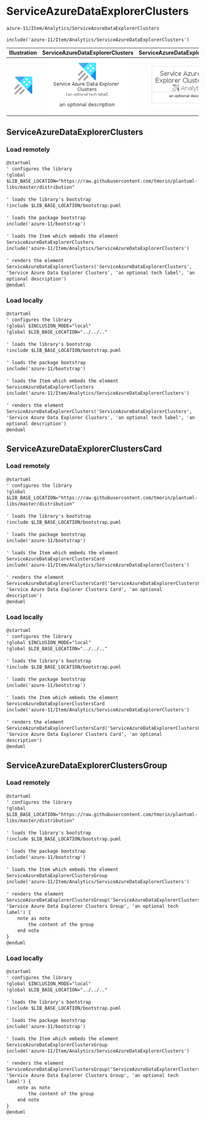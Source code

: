 # ServiceAzureDataExplorerClusters


```text
azure-11/Item/Analytics/ServiceAzureDataExplorerClusters
```

```text
include('azure-11/Item/Analytics/ServiceAzureDataExplorerClusters')
```



| Illustration | ServiceAzureDataExplorerClusters | ServiceAzureDataExplorerClustersCard | ServiceAzureDataExplorerClustersGroup |
| :---: | :---: | :---: | :---: |
| ![illustration for Illustration](../../../azure-11/Item/Analytics/ServiceAzureDataExplorerClusters.png) | ![illustration for ServiceAzureDataExplorerClusters](../../../azure-11/Item/Analytics/ServiceAzureDataExplorerClusters.Local.png) | ![illustration for ServiceAzureDataExplorerClustersCard](../../../azure-11/Item/Analytics/ServiceAzureDataExplorerClustersCard.Local.png) | ![illustration for ServiceAzureDataExplorerClustersGroup](../../../azure-11/Item/Analytics/ServiceAzureDataExplorerClustersGroup.Local.png) |




## ServiceAzureDataExplorerClusters

### Load remotely
```plantuml
@startuml
' configures the library
!global $LIB_BASE_LOCATION="https://raw.githubusercontent.com/tmorin/plantuml-libs/master/distribution"

' loads the library's bootstrap
!include $LIB_BASE_LOCATION/bootstrap.puml

' loads the package bootstrap
include('azure-11/bootstrap')

' loads the Item which embeds the element ServiceAzureDataExplorerClusters
include('azure-11/Item/Analytics/ServiceAzureDataExplorerClusters')

' renders the element
ServiceAzureDataExplorerClusters('ServiceAzureDataExplorerClusters', 'Service Azure Data Explorer Clusters', 'an optional tech label', 'an optional description')
@enduml
```

### Load locally
```plantuml
@startuml
' configures the library
!global $INCLUSION_MODE="local"
!global $LIB_BASE_LOCATION="../../.."

' loads the library's bootstrap
!include $LIB_BASE_LOCATION/bootstrap.puml

' loads the package bootstrap
include('azure-11/bootstrap')

' loads the Item which embeds the element ServiceAzureDataExplorerClusters
include('azure-11/Item/Analytics/ServiceAzureDataExplorerClusters')

' renders the element
ServiceAzureDataExplorerClusters('ServiceAzureDataExplorerClusters', 'Service Azure Data Explorer Clusters', 'an optional tech label', 'an optional description')
@enduml
```

## ServiceAzureDataExplorerClustersCard

### Load remotely
```plantuml
@startuml
' configures the library
!global $LIB_BASE_LOCATION="https://raw.githubusercontent.com/tmorin/plantuml-libs/master/distribution"

' loads the library's bootstrap
!include $LIB_BASE_LOCATION/bootstrap.puml

' loads the package bootstrap
include('azure-11/bootstrap')

' loads the Item which embeds the element ServiceAzureDataExplorerClustersCard
include('azure-11/Item/Analytics/ServiceAzureDataExplorerClusters')

' renders the element
ServiceAzureDataExplorerClustersCard('ServiceAzureDataExplorerClustersCard', 'Service Azure Data Explorer Clusters Card', 'an optional description')
@enduml
```

### Load locally
```plantuml
@startuml
' configures the library
!global $INCLUSION_MODE="local"
!global $LIB_BASE_LOCATION="../../.."

' loads the library's bootstrap
!include $LIB_BASE_LOCATION/bootstrap.puml

' loads the package bootstrap
include('azure-11/bootstrap')

' loads the Item which embeds the element ServiceAzureDataExplorerClustersCard
include('azure-11/Item/Analytics/ServiceAzureDataExplorerClusters')

' renders the element
ServiceAzureDataExplorerClustersCard('ServiceAzureDataExplorerClustersCard', 'Service Azure Data Explorer Clusters Card', 'an optional description')
@enduml
```

## ServiceAzureDataExplorerClustersGroup

### Load remotely
```plantuml
@startuml
' configures the library
!global $LIB_BASE_LOCATION="https://raw.githubusercontent.com/tmorin/plantuml-libs/master/distribution"

' loads the library's bootstrap
!include $LIB_BASE_LOCATION/bootstrap.puml

' loads the package bootstrap
include('azure-11/bootstrap')

' loads the Item which embeds the element ServiceAzureDataExplorerClustersGroup
include('azure-11/Item/Analytics/ServiceAzureDataExplorerClusters')

' renders the element
ServiceAzureDataExplorerClustersGroup('ServiceAzureDataExplorerClustersGroup', 'Service Azure Data Explorer Clusters Group', 'an optional tech label') {
    note as note
        the content of the group
    end note
}
@enduml
```

### Load locally
```plantuml
@startuml
' configures the library
!global $INCLUSION_MODE="local"
!global $LIB_BASE_LOCATION="../../.."

' loads the library's bootstrap
!include $LIB_BASE_LOCATION/bootstrap.puml

' loads the package bootstrap
include('azure-11/bootstrap')

' loads the Item which embeds the element ServiceAzureDataExplorerClustersGroup
include('azure-11/Item/Analytics/ServiceAzureDataExplorerClusters')

' renders the element
ServiceAzureDataExplorerClustersGroup('ServiceAzureDataExplorerClustersGroup', 'Service Azure Data Explorer Clusters Group', 'an optional tech label') {
    note as note
        the content of the group
    end note
}
@enduml
```

